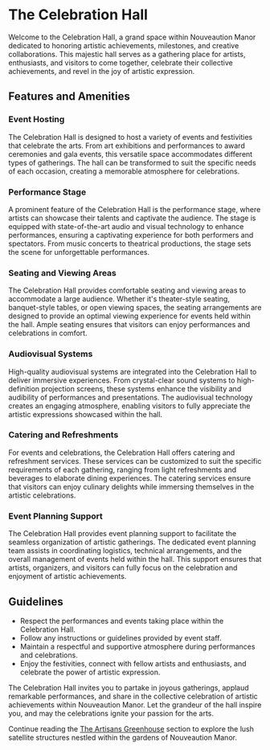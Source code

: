 # The Celebration Hall

Welcome to the Celebration Hall, a grand space within Nouveaution Manor dedicated to honoring artistic achievements, milestones, and creative collaborations. This majestic hall serves as a gathering place for artists, enthusiasts, and visitors to come together, celebrate their collective achievements, and revel in the joy of artistic expression.

## Features and Amenities

### Event Hosting
The Celebration Hall is designed to host a variety of events and festivities that celebrate the arts. From art exhibitions and performances to award ceremonies and gala events, this versatile space accommodates different types of gatherings. The hall can be transformed to suit the specific needs of each occasion, creating a memorable atmosphere for celebrations.

### Performance Stage
A prominent feature of the Celebration Hall is the performance stage, where artists can showcase their talents and captivate the audience. The stage is equipped with state-of-the-art audio and visual technology to enhance performances, ensuring a captivating experience for both performers and spectators. From music concerts to theatrical productions, the stage sets the scene for unforgettable performances.

### Seating and Viewing Areas
The Celebration Hall provides comfortable seating and viewing areas to accommodate a large audience. Whether it's theater-style seating, banquet-style tables, or open viewing spaces, the seating arrangements are designed to provide an optimal viewing experience for events held within the hall. Ample seating ensures that visitors can enjoy performances and celebrations in comfort.

### Audiovisual Systems
High-quality audiovisual systems are integrated into the Celebration Hall to deliver immersive experiences. From crystal-clear sound systems to high-definition projection screens, these systems enhance the visibility and audibility of performances and presentations. The audiovisual technology creates an engaging atmosphere, enabling visitors to fully appreciate the artistic expressions showcased within the hall.

### Catering and Refreshments
For events and celebrations, the Celebration Hall offers catering and refreshment services. These services can be customized to suit the specific requirements of each gathering, ranging from light refreshments and beverages to elaborate dining experiences. The catering services ensure that visitors can enjoy culinary delights while immersing themselves in the artistic celebrations.

### Event Planning Support
The Celebration Hall provides event planning support to facilitate the seamless organization of artistic gatherings. The dedicated event planning team assists in coordinating logistics, technical arrangements, and the overall management of events held within the hall. This support ensures that artists, organizers, and visitors can fully focus on the celebration and enjoyment of artistic achievements.

## Guidelines

- Respect the performances and events taking place within the Celebration Hall.
- Follow any instructions or guidelines provided by event staff.
- Maintain a respectful and supportive atmosphere during performances and celebrations.
- Enjoy the festivities, connect with fellow artists and enthusiasts, and celebrate the power of artistic expression.

The Celebration Hall invites you to partake in joyous gatherings, applaud remarkable performances, and share in the collective celebration of artistic achievements within Nouveaution Manor. Let the grandeur of the hall inspire you, and may the celebrations ignite your passion for the arts.

Continue reading the [The Artisans Greenhouse](../../06-the-manor-gardens/01-the-artisans-greenhouse/index.md) section to explore the lush satellite structures nestled within the gardens of Nouveaution Manor.
